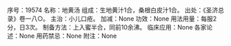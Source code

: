序号：19574
名称：地黄汤
组成：生地黄汁1合，桑根白皮汁1合。
出处：《圣济总录》卷一八○。
主治：小儿口疮。
加减：None
功效：None
用法用量：每服2分，日3次。
制备方法：上入蜜半合，同前10余沸。
临床应用：None
各家论述：None
用药禁忌：None
附注：None
